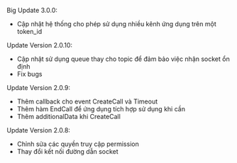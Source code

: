 Big Update 3.0.0:
 - Cập nhật hệ thống cho phép sử dụng nhiều kênh ứng dụng trên một token_id

Update Version 2.0.10:
 - Cập nhật sử dụng queue thay cho topic để đảm bảo việc nhận socket ổn định
 - Fix bugs

Update Version 2.0.9:
 - Thêm callback cho event CreateCall và Timeout
 - Thêm hàm EndCall để ứng dụng tích hợp sử dụng khi cần
 - Thêm additionalData khi CreateCall

Update Version 2.0.8:
- Chỉnh sửa các quyền truy cập permission
- Thay đổi kết nối đường dẫn socket

